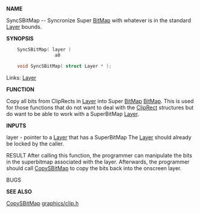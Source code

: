 
**NAME**

SyncSBitMap --   Syncronize Super [BitMap](_OOAV) with whatever is
in the standard [Layer](_OOAQ) bounds.

**SYNOPSIS**

```c
    SyncSBitMap( layer )
                  a0

    void SyncSBitMap( struct Layer * );

```
Links: [Layer](_OOAQ) 

**FUNCTION**

Copy all bits from ClipRects in [Layer](_OOAQ) into Super [BitMap](_OOAV)
[BitMap](_OOAV).  This is used for those functions that do not
want to deal with the [ClipRect](_OOAQ) structures but do want
to be able to work with a SuperBitMap [Layer](_OOAQ).

**INPUTS**

layer - pointer to a [Layer](_OOAQ) that has a SuperBitMap
The [Layer](_OOAQ) should already be locked by the caller.

RESULT
After calling this function, the programmer can manipulate
the bits in the superbitmap associated with the layer.
Afterwards, the programmer should call [CopySBitMap](CopySBitMap) to
copy the bits back into the onscreen layer.

BUGS

**SEE ALSO**

[CopySBitMap](CopySBitMap) [graphics/clip.h](_OOAQ)
